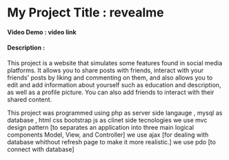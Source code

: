 # My Project Title : revealme

#### Video Demo : video link

#### Description : 
This project is a website that simulates some features found in social media platforms.
It allows you to share posts with friends, interact with your friends' posts by liking and commenting on them,
and also allows you to edit and add information about yourself such as education and description, as well as a profile picture. 
You can also add friends to interact with their shared content.

This project was programmed using php as server side langauge , mysql as database , html css bootstrap js as clinet side tecnologies 
we use mvc design pattern [to separates an application into three main logical components Model, View, and Controller]
we use ajax [for dealing with database whithout refresh page to make it more realistic.] 
we use pdo [to connect with database]
